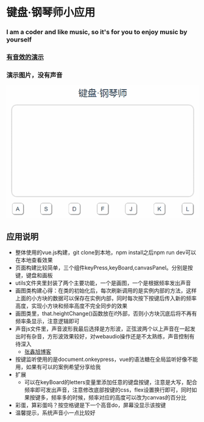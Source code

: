 # 键盘·钢琴师小应用
### I am a coder and like music, so it's for you to enjoy music by yourself

### [有音效的演示](https://seven-share.github.io/pianoByKeyboard/dist/index.html)
### 演示图片，没有声音
![](./GIF.gif)
## 应用说明
- 整体使用的vue.js构建，git clone到本地，npm install之后npm run dev可以在本地查看效果
- 页面构建比较简单，三个组件keyPress,keyBoard,canvasPanel。分别是按键，键盘和画板
- utils文件夹里封装了两个主要功能，一个是画图，一个是根据频率发出声音
- 画图类构建心得：在类的初始化后，每次刷新调用的是实例内部的方法，这样上面的小方块的数据可以保存在实例内部，同时每次按下按键后传入新的频率高度，实现小方块和频率高度不完全同步的效果
- 画图类里，that.heightChange()函数放在if外部，否则小方块沉底后将不再有频率条显示，注意逻辑即可
- 声音js文件里，声音波形我最后选择是方形波，正弦波两个以上声音在一起发出时有杂音，方形波效果较好，对webaudio操作还是不太熟练，声音控制有待深入
    - [张鑫旭博客](http://www.zhangxinxu.com/wordpress/2017/06/html5-web-audio-api-js-ux-voice/)
- 按键监听使用的是document.onkeypress，vue的语法糖在全局监听好像不能用，如果有可以的案例希望分享给我
- 扩展
    - 可以在keyBoard的letters变量里添加任意的键盘按键，注意是大写，配合频率即可发出声音，注意修改底部按键的css，flex设置换行即可，同时如果按键多，频率多的时候，频率对应的高度可以改为canvas的百分比
- 彩蛋，算彩蛋吗？按空格键是下一个高音do，屏幕没显示该按键
- 温馨提示，系统声音小一点比较好